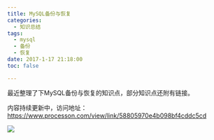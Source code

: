 ```yaml
---
title: MySQL备份与恢复
categories:
  - 知识总结
tags:
  - mysql
  - 备份
  - 恢复
date: 2017-1-17 21:18:00
toc: false

---
```


最近整理了下MySQL备份与恢复的知识点，部分知识点还附有链接。

内容持续更新中，访问地址：
https://www.processon.com/view/link/58805970e4b098bf4cddc5cd

![](http://7xvfir.com1.z0.glb.clouddn.com/MySQL%E5%A4%87%E4%BB%BD%E4%B8%8E%E6%81%A2%E5%A4%8D/%E6%95%B0%E6%8D%AE%E5%BA%93.png?imageView2/0/q/75|watermark/1/image/aHR0cDovLzd4dmZpci5jb20xLnowLmdsYi5jbG91ZGRuLmNvbS8lRTYlQjAlQjQlRTUlOEQlQjAvJUU1JThEJTlBJUU1JUFFJUEyJUU2JUIwJUI0JUU1JThEJUIwLnBuZw==/dissolve/100/gravity/SouthEast/dx/10/dy/10|imageslim)

